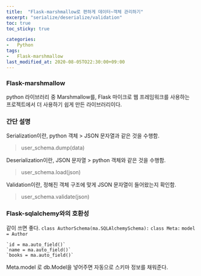 ```yaml
---
title:  "Flask-marshmallow로 편하게 데이터~객체 관리하기"
excerpt: "serialize/deserialize/validation"
toc: true
toc_sticky: true

categories:
-   Python
tags:
-   Flask-marshmallow
last_modified_at: 2020-08-05TO22:30:00+09:00
---
```



### Flask-marshmallow

python 라이브러리 중 Marshmallow를,
Flask 마이크로 웹 프레임워크를 사용하는 프로젝트에서 더 사용하기 쉽게 만든
라이브러리이다.

### 간단 설명

Serialization이란,
python 객체 > JSON 문자열과 같은 것을 수행함.
> user_schema.dump(data)

Deserialization이란,
JSON 문자열 > python 객체와 같은 것을 수행함.
> user_schema.load(json)

Validation이란,
정해진 객체 구조에 맞게 JSON 문자열이 들어왔는지 확인함.
> user_schema.validate(json)

### Flask-sqlalchemy와의 호환성

같이 쓰면 좋다.
`class AuthorSchema(ma.SQLAlchemySchema):`
    `class Meta:`
        `model = Author`

    `id = ma.auto_field()`
    `name = ma.auto_field()`
    `books = ma.auto_field()`

Meta.model 로 db.Model을 넣어주면
자동으로 스키마 정보를 채워준다.
